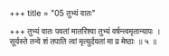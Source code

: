 +++
title = "05 तुभ्यं वातः"

+++
तुभ्यं वातः पवतां मातरिश्वा तुभ्यं वर्षन्त्वमृतान्यापः ।  
सूर्यस्ते तन्वे शं तपाति त्वां मृत्युर्दयतां मा प्र मेष्ठाः ॥ ५ ॥